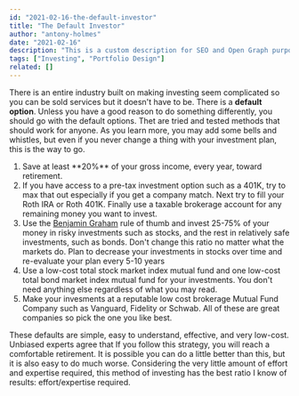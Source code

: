 ```yaml
---
id: "2021-02-16-the-default-investor"
title: "The Default Investor"
author: "antony-holmes"
date: "2021-02-16"
description: "This is a custom description for SEO and Open Graph purposes, rather than the default generated excerpt. Simply add a description field to the frontmatter."
tags: ["Investing", "Portfolio Design"]
related: []
---
```


There is an entire industry built on making investing seem complicated so you can be sold services but it doesn't have to be. There is a **default option**. Unless you have a good reason to do something differently, you should go with the default options. Thet are tried and tested methods that should work for anyone. As you learn more, you may add some bells and whistles, but even if you never change a thing with your investment plan, this is the way to go.

<!-- end -->

<ol class="list-decimal list-inside">
<li class="mt-2">Save at least **20%** of your gross income, every year, toward retirement.</li>
<li class="mt-2">If you have access to a pre-tax investment option such as a 401K, try to max that out especially if you get a company match. Next try to fill your Roth IRA or Roth 401K. Finally use a taxable brokerage account for any remaining money you want to invest.</li>
<li class="mt-2">Use the <a class="text-blue-500" href="https://en.wikipedia.org/wiki/Benjamin_Graham">Benjamin Graham</a> rule of thumb and invest 25-75% of your money in risky investments such as stocks, and the rest in relatively safe investments, such as bonds.  Don't change this ratio no matter what the markets do. Plan to decrease your investments in stocks over time and re-evaluate your plan every 5-10 years</li>
<li class="mt-2">Use a low-cost total stock market index mutual fund and one low-cost total bond market index mutual fund for your investments. You don't need anything else regardless of what you may read.</li>
<li class="mt-2">Make your invesments at a reputable low cost brokerage Mutual Fund Company such as Vanguard, Fidelity or Schwab. All of these are great companies so pick the one you like best.</li>
</ol>

<p class="mt-8">These defaults are simple, easy to understand, effective, and very low-cost. Unbiased experts agree that If you follow this strategy, you will reach a comfortable retirement. It is possible you can do a little better than this, but it is also easy to do much worse. Considering the very little amount of effort and expertise required, this method of investing has the best ratio I know of results: effort/expertise required.</p>
